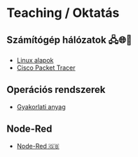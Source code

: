 # Teaching / Oktatás

## Számítógép hálózatok 🖧🌐📡

 * [Linux alapok](https://github.com/Antiemes/Szamitogep_halozatok)
 * [Cisco Packet Tracer](https://github.com/Antiemes/Packet_Tracer)

## Operációs rendszerek

 * [Gyakorlati anyag](https://github.com/Antiemes/OS_gyak)

## Node-Red 

 * [Node-Red 🇬🇧](https://github.com/Antiemes/NodeRed_examples)


